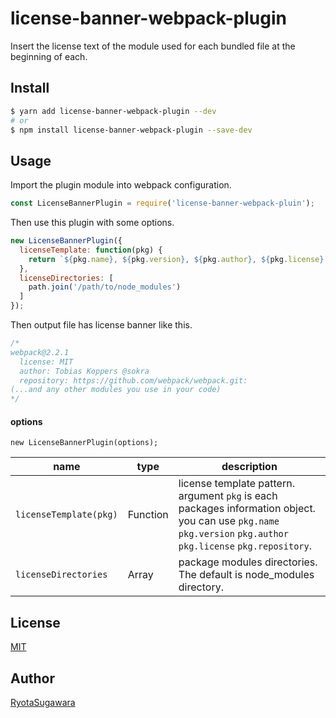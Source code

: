 license-banner-webpack-plugin
===

Insert the license text of the module used for each bundled file at the beginning of each.

## Install
```bash
$ yarn add license-banner-webpack-plugin --dev
# or
$ npm install license-banner-webpack-plugin --save-dev
```

## Usage
Import the plugin module into webpack configuration.

```js
const LicenseBannerPlugin = require('license-banner-webpack-pluin');
```

Then use this plugin with some options.

```js
new LicenseBannerPlugin({
  licenseTemplate: function(pkg) {
    return `${pkg.name}, ${pkg.version}, ${pkg.author}, ${pkg.license}, ${pkg.repository}`;
  },
  licenseDirectories: [
    path.join('/path/to/node_modules')
  ]
});
```

Then output file has license banner like this.
```js
/*
webpack@2.2.1
  license: MIT
  author: Tobias Koppers @sokra
  repository: https://github.com/webpack/webpack.git:
(...and any other modules you use in your code)
*/
```

#### options
```
new LicenseBannerPlugin(options);
```

| name                   | type     | description                                                                                                                                                     |
|------------------------|----------|-----------------------------------------------------------------------------------------------------------------------------------------------------------------|
| `licenseTemplate(pkg)` | Function | license template pattern. argument `pkg` is each packages information object. you can use `pkg.name` `pkg.version` `pkg.author` `pkg.license` `pkg.repository`. |
| `licenseDirectories`   | Array    | package modules directories. The default is node_modules directory.                                                                                             |

## License
[MIT](https://github.com/tcnksm/tool/blob/master/LICENCE)

## Author
[RyotaSugawara](https://github.com/RyotaSugawara)

